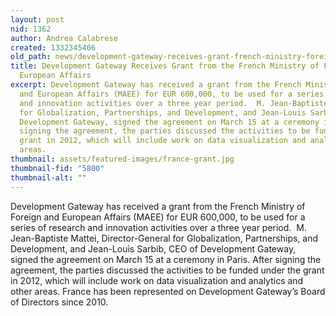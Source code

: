 ```yaml
---
layout: post
nid: 1362
author: Andrea Calabrese
created: 1332345406
old_path: news/development-gateway-receives-grant-french-ministry-foreign-and-european-affairs
title: Development Gateway Receives Grant from the French Ministry of Foreign and
  European Affairs
excerpt: Development Gateway has received a grant from the French Ministry of Foreign
  and European Affairs (MAEE) for EUR 600,000, to be used for a series of research
  and innovation activities over a three year period.  M. Jean-Baptiste Mattei, Director-General
  for Globalization, Partnerships, and Development, and Jean-Louis Sarbib, CEO of
  Development Gateway, signed the agreement on March 15 at a ceremony in Paris. After
  signing the agreement, the parties discussed the activities to be funded under the
  grant in 2012, which will include work on data visualization and analytics and other
  areas.
thumbnail: assets/featured-images/france-grant.jpg
thumbnail-fid: "5800"
thumbnail-alt: ""
---
```


Development Gateway has received a grant from the French Ministry of Foreign and European Affairs (MAEE) for EUR 600,000, to be used for a series of research and innovation activities over a three year period.  M. Jean-Baptiste Mattei, Director-General for Globalization, Partnerships, and Development, and Jean-Louis Sarbib, CEO of Development Gateway, signed the agreement on March 15 at a ceremony in Paris. After signing the agreement, the parties discussed the activities to be funded under the grant in 2012, which will include work on data visualization and analytics and other areas. France has been represented on Development Gateway’s Board of Directors since 2010.
